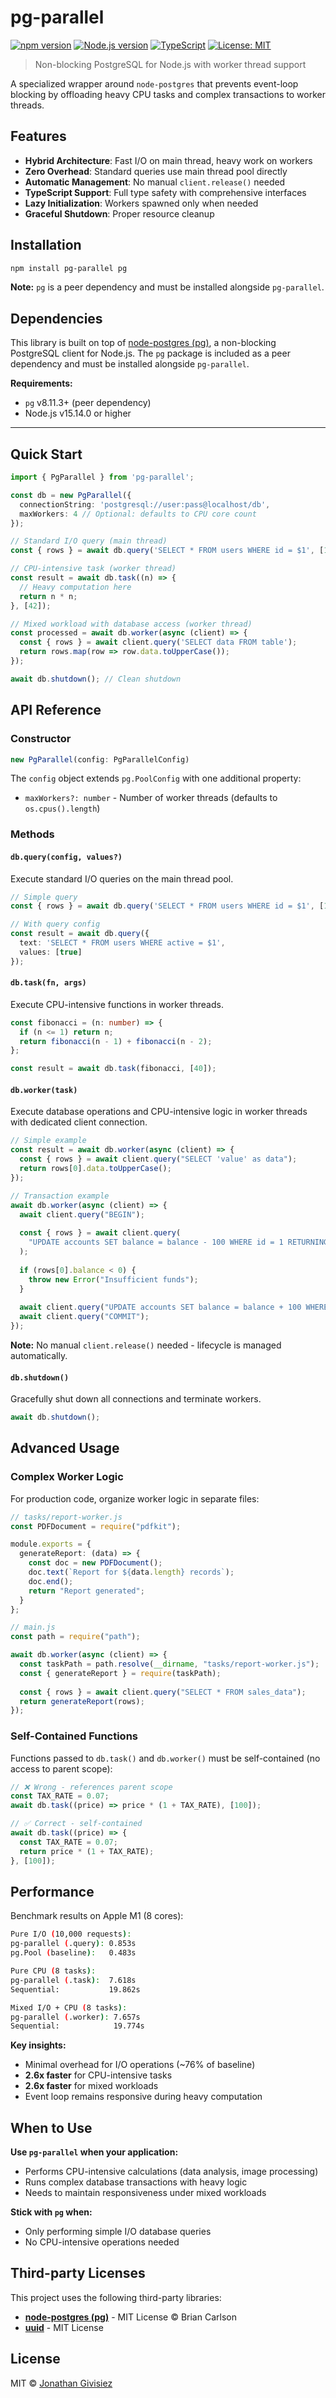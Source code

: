 # pg-parallel

[![npm version](https://img.shields.io/npm/v/pg-parallel.svg)](https://www.npmjs.com/package/pg-parallel)
[![Node.js version](https://img.shields.io/node/v/pg-parallel.svg)](https://nodejs.org/en/)
[![TypeScript](https://img.shields.io/badge/TypeScript-compatible-blue.svg)](https://www.typescriptlang.org/)
[![License: MIT](https://img.shields.io/npm/l/pg-parallel.svg)](https://opensource.org/licenses/MIT)

> Non-blocking PostgreSQL for Node.js with worker thread support

A specialized wrapper around `node-postgres` that prevents event-loop blocking by offloading heavy CPU tasks and complex transactions to worker threads.

## Features

- **Hybrid Architecture**: Fast I/O on main thread, heavy work on workers
- **Zero Overhead**: Standard queries use main thread pool directly
- **Automatic Management**: No manual `client.release()` needed
- **TypeScript Support**: Full type safety with comprehensive interfaces
- **Lazy Initialization**: Workers spawned only when needed
- **Graceful Shutdown**: Proper resource cleanup

## Installation

```bash
npm install pg-parallel pg
```

**Note:** `pg` is a peer dependency and must be installed alongside `pg-parallel`.

## Dependencies

This library is built on top of [node-postgres (pg)](https://www.npmjs.com/package/pg), a non-blocking PostgreSQL client for Node.js. The `pg` package is included as a peer dependency and must be installed alongside `pg-parallel`.

**Requirements:**
- `pg` v8.11.3+ (peer dependency)
- Node.js v15.14.0 or higher

---

## Quick Start

```ts
import { PgParallel } from 'pg-parallel';

const db = new PgParallel({
  connectionString: 'postgresql://user:pass@localhost/db',
  maxWorkers: 4 // Optional: defaults to CPU core count
});

// Standard I/O query (main thread)
const { rows } = await db.query('SELECT * FROM users WHERE id = $1', [1]);

// CPU-intensive task (worker thread)
const result = await db.task((n) => {
  // Heavy computation here
  return n * n;
}, [42]);

// Mixed workload with database access (worker thread)
const processed = await db.worker(async (client) => {
  const { rows } = await client.query('SELECT data FROM table');
  return rows.map(row => row.data.toUpperCase());
});

await db.shutdown(); // Clean shutdown
```

## API Reference

### Constructor

```ts
new PgParallel(config: PgParallelConfig)
```

The `config` object extends `pg.PoolConfig` with one additional property:
- `maxWorkers?: number` - Number of worker threads (defaults to `os.cpus().length`)

### Methods

#### `db.query(config, values?)`

Execute standard I/O queries on the main thread pool.

```ts
// Simple query
const { rows } = await db.query('SELECT * FROM users WHERE id = $1', [1]);

// With query config
const result = await db.query({
  text: 'SELECT * FROM users WHERE active = $1',
  values: [true]
});
```

#### `db.task(fn, args)`

Execute CPU-intensive functions in worker threads.

```ts
const fibonacci = (n: number) => {
  if (n <= 1) return n;
  return fibonacci(n - 1) + fibonacci(n - 2);
};

const result = await db.task(fibonacci, [40]);
```

#### `db.worker(task)`

Execute database operations and CPU-intensive logic in worker threads with dedicated client connection.

```ts
// Simple example
const result = await db.worker(async (client) => {
  const { rows } = await client.query("SELECT 'value' as data");
  return rows[0].data.toUpperCase();
});

// Transaction example
await db.worker(async (client) => {
  await client.query("BEGIN");
  
  const { rows } = await client.query(
    "UPDATE accounts SET balance = balance - 100 WHERE id = 1 RETURNING balance"
  );
  
  if (rows[0].balance < 0) {
    throw new Error("Insufficient funds");
  }
  
  await client.query("UPDATE accounts SET balance = balance + 100 WHERE id = 2");
  await client.query("COMMIT");
});
```

**Note:** No manual `client.release()` needed - lifecycle is managed automatically.

#### `db.shutdown()`

Gracefully shut down all connections and terminate workers.

```ts
await db.shutdown();
```

## Advanced Usage

### Complex Worker Logic

For production code, organize worker logic in separate files:

```ts
// tasks/report-worker.js
const PDFDocument = require("pdfkit");

module.exports = {
  generateReport: (data) => {
    const doc = new PDFDocument();
    doc.text(`Report for ${data.length} records`);
    doc.end();
    return "Report generated";
  }
};

// main.js
const path = require("path");

await db.worker(async (client) => {
  const taskPath = path.resolve(__dirname, "tasks/report-worker.js");
  const { generateReport } = require(taskPath);
  
  const { rows } = await client.query("SELECT * FROM sales_data");
  return generateReport(rows);
});
```

### Self-Contained Functions

Functions passed to `db.task()` and `db.worker()` must be self-contained (no access to parent scope):

```ts
// ❌ Wrong - references parent scope
const TAX_RATE = 0.07;
await db.task((price) => price * (1 + TAX_RATE), [100]);

// ✅ Correct - self-contained
await db.task((price) => {
  const TAX_RATE = 0.07;
  return price * (1 + TAX_RATE);
}, [100]);
```

## Performance

Benchmark results on Apple M1 (8 cores):

```sh
Pure I/O (10,000 requests):
pg-parallel (.query): 0.853s
pg.Pool (baseline):   0.483s

Pure CPU (8 tasks):
pg-parallel (.task):  7.618s
Sequential:           19.862s

Mixed I/O + CPU (8 tasks):
pg-parallel (.worker): 7.657s
Sequential:            19.774s
```

**Key insights:**
- Minimal overhead for I/O operations (~76% of baseline)
- **2.6x faster** for CPU-intensive tasks
- **2.6x faster** for mixed workloads
- Event loop remains responsive during heavy computation

## When to Use

**Use `pg-parallel` when your application:**
- Performs CPU-intensive calculations (data analysis, image processing)
- Runs complex database transactions with heavy logic
- Needs to maintain responsiveness under mixed workloads

**Stick with `pg` when:**
- Only performing simple I/O database queries
- No CPU-intensive operations needed

## Third-party Licenses

This project uses the following third-party libraries:

- **[node-postgres (pg)](https://www.npmjs.com/package/pg)** - MIT License © Brian Carlson
- **[uuid](https://www.npmjs.com/package/uuid)** - MIT License

## License

MIT © [Jonathan Givisiez](https://github.com/j-givisiez)
